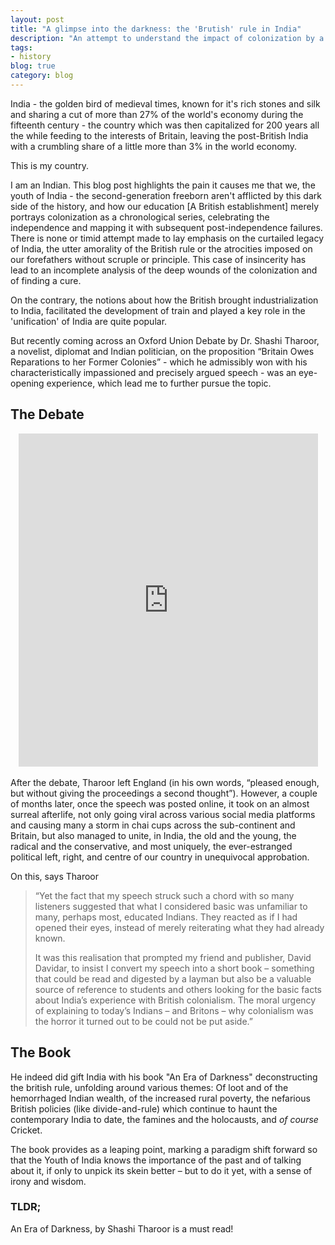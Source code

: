 ```yaml
---
layout: post
title: "A glimpse into the darkness: the 'Brutish' rule in India"
description: "An attempt to understand the impact of colonization by a second-generation freeborn"
tags:
- history
blog: true
category: blog
---
```


India - the golden bird of medieval times, known for it's rich stones and silk
and sharing a cut of more than 27% of the world's economy during the fifteenth
century - the country which was then capitalized for 200 years all the while
feeding to the interests of Britain, leaving the post-British India with a
crumbling share of a little more than 3% in the world economy.

This is my country.

I am an Indian. This blog post highlights the pain it causes me that we, the
youth of India - the second-generation freeborn aren't afflicted by this dark
side of the history, and how our education [A British establishment] merely
portrays colonization as a chronological series, celebrating the independence and
mapping it with subsequent post-independence failures. There is none or timid
attempt made to lay emphasis on the curtailed legacy of India, the utter
amorality of the British rule or the atrocities imposed on our forefathers
without scruple or principle. This case of insincerity has lead to an incomplete
analysis of the deep wounds of the colonization and of finding a cure.

On the contrary, the notions about how the British
brought industrialization to India, facilitated the development of train and
played a key role in the 'unification' of India are quite popular.

But recently coming across an Oxford Union Debate by Dr. Shashi Tharoor, a
novelist, diplomat and Indian politician, on the proposition “Britain Owes
Reparations to her Former Colonies” - which he admissibly won with his
characteristically impassioned and precisely argued speech - was an eye-opening
experience, which lead me to further pursue the topic.

## The Debate

<center>
  <iframe width="95%" height="533" src="https://www.youtube.com/embed/f7CW7S0zxv4" frameborder="0" allow="accelerometer; autoplay; encrypted-media; gyroscope; picture-in-picture" allowfullscreen></iframe>
</center>

<br>
After the debate, Tharoor left England (in his own words, “pleased enough, but
without giving the proceedings a second thought”). However, a couple of months
later, once the speech was posted online, it took on an almost surreal
afterlife, not only going viral across various social media platforms and
causing many a storm in chai cups across the sub-continent and Britain, but also
managed to unite, in India, the old and the young, the radical and the
conservative, and most uniquely, the ever-estranged political left, right, and
centre of our country in unequivocal approbation.

On this, says Tharoor

> “Yet the fact that my speech struck such a chord with so many listeners
> suggested that what I considered basic was unfamiliar to many, perhaps most,
> educated Indians. They reacted as if I had opened their eyes, instead of
> merely reiterating what they had already known.
>
> It was this realisation that prompted my friend and publisher, David Davidar,
> to insist I convert my speech into a short book – something that could be read
> and digested by a layman but also be a valuable source of reference to
> students and others looking for the basic facts about India’s experience with
> British colonialism. The moral urgency of explaining to today’s Indians – and
> Britons – why colonialism was the horror it turned out to be could not be put
> aside.”

## The Book

He indeed did gift India with his book "An Era of Darkness" deconstructing the
british rule, unfolding around various themes: Of loot and of the hemorrhaged
Indian wealth, of the increased rural poverty, the nefarious British policies
(like divide-and-rule) which continue to haunt the contemporary India to date,
the famines and the holocausts, and *of course* Cricket.

The book provides as a leaping point, marking a paradigm shift forward so that
the Youth of India knows the importance of the past and of talking about it, if
only to unpick its skein better – but to do it yet, with a sense of irony and
wisdom.

### TLDR;

An Era of Darkness, by Shashi Tharoor is a must read!
